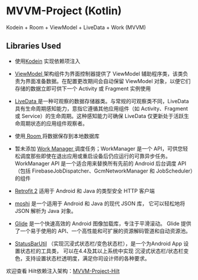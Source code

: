 # MVVM-Project (Kotlin)
Kodein + Room + ViewModel + LiveData + Work (MVVM)


## Libraries Used

* 使用[Kodein]() 实现依赖项注入

* [ViewModel ](https://developer.android.com/topic/libraries/architecture/viewmodel) 架构组件为界面控制器提供了 ViewModel 辅助程序类，该类负责为界面准备数据。在配置更改期间会自动保留 ViewModel 对象，以便它们存储的数据立即可供下一个 Activity 或 Fragment 实例使用

* [LiveData ](https://developer.android.com/topic/libraries/architecture/livedata) 是一种可观察的数据存储器类。与常规的可观察类不同，LiveData 具有生命周期感知能力，意指它遵循其他应用组件（如 Activity、Fragment 或 Service）的生命周期。这种感知能力可确保 LiveData 仅更新处于活跃生命周期状态的应用组件观察者。

* 使用[ Room ](https://developer.android.com/training/data-storage/room)将数据保存到本地数据库

* 暂未添加 [ Work Manager ](https://developer.android.com/topic/libraries/architecture/workmanager)调度任务；WorkManager 是一个 API，可供您轻松调度那些即使在退出应用或重启设备后仍应运行的可靠异步任务。WorkManager API 是一个适合用来替换所有先前的 Android 后台调度 API（包括 FirebaseJobDispatcher、GcmNetworkManager 和 JobScheduler）的组件

* [Retrofit 2](https://square.github.io/retrofit) 适用于 Android 和 Java 的类型安全 HTTP 客户端

* [moshi](https://github.com/square/moshi) 是一个适用于 Android 和 Java 的现代 JSON 库， 它可以轻松地将 JSON 解析为 Java 对象。

* [Glide](https://bumptech.github.io/glide) 是一个快速高效的 Android 图像加载库，专注于平滑滚动。 Glide 提供了一个易于使用的 API、一个高性能和可扩展的资源解码管道和自动资源池。

* [StatusBarUtil](https://github.com/laobie/StatusBarUtil) （实现沉浸式状态栏/变色状态栏），是一个为Android App 设置状态栏的工具类， 可以在4.4及其以上系统中实现 沉浸式状态栏/状态栏变色，支持设置状态栏透明度，满足你司设计师的各种要求。



欢迎查看 Hilt依赖注入架构：[MVVM-Project-Hilt](https://github.com/Amifeng/MVVM-Project-Hilt)
